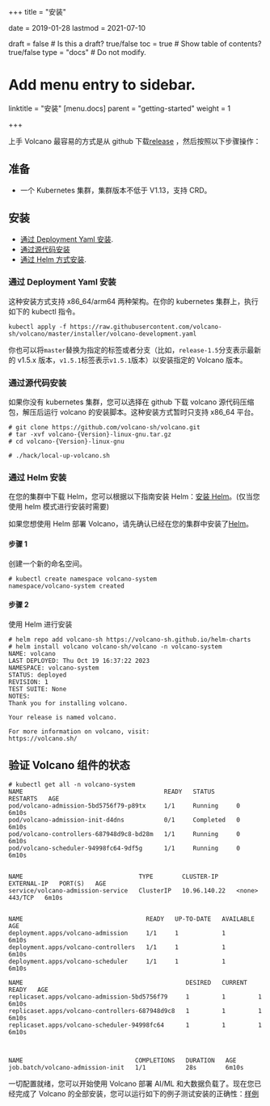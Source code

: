 +++
title =  "安装"

date = 2019-01-28
lastmod = 2021-07-10

draft = false  # Is this a draft? true/false
toc = true  # Show table of contents? true/false
type = "docs"  # Do not modify.

# Add menu entry to sidebar.
linktitle = "安装"
[menu.docs]
  parent = "getting-started"
  weight = 1

+++

上手 Volcano 最容易的方式是从 github 下载[release](https://github.com/volcano-sh/volcano/releases) ，然后按照以下步骤操作：

## 准备

- 一个 Kubernetes 集群，集群版本不低于 V1.13，支持 CRD。

## 安装

- [通过 Deployment Yaml 安装](#通过-deployment-yaml-文件方式安装).
- [通过源代码安装](#通过源代码安装)
- [通过 Helm 方式安装](#使用-helm-安装).

### 通过 Deployment Yaml 安装

这种安装方式支持 x86_64/arm64 两种架构。在你的 kubernetes 集群上，执行如下的 kubectl 指令。

```shell
kubectl apply -f https://raw.githubusercontent.com/volcano-sh/volcano/master/installer/volcano-development.yaml
```

你也可以将`master`替换为指定的标签或者分支（比如，`release-1.5`分支表示最新的 v1.5.x 版本，`v1.5.1`标签表示`v1.5.1`版本）以安装指定的 Volcano 版本。

### 通过源代码安装

如果你没有 kubernetes 集群，您可以选择在 github 下载 volcano 源代码压缩包，解压后运行 volcano 的安装脚本。这种安装方式暂时只支持 x86_64 平台。

```shell
# git clone https://github.com/volcano-sh/volcano.git
# tar -xvf volcano-{Version}-linux-gnu.tar.gz
# cd volcano-{Version}-linux-gnu

# ./hack/local-up-volcano.sh
```

### 通过 Helm 安装

在您的集群中下载 Helm，您可以根据以下指南安装 Helm：[安装 Helm](https://helm.sh/docs/using_helm/#install-helm)。(仅当您使用 helm 模式进行安装时需要)

如果您想使用 Helm 部署 Volcano，请先确认已经在您的集群中安装了[Helm](https://helm.sh/docs/intro/install)。

#### 步骤 1

创建一个新的命名空间。

```shell
# kubectl create namespace volcano-system
namespace/volcano-system created
```

#### 步骤 2

使用 Helm 进行安装

```shell
# helm repo add volcano-sh https://volcano-sh.github.io/helm-charts
# helm install volcano volcano-sh/volcano -n volcano-system
NAME: volcano
LAST DEPLOYED: Thu Oct 19 16:37:22 2023
NAMESPACE: volcano-system
STATUS: deployed
REVISION: 1
TEST SUITE: None
NOTES:
Thank you for installing volcano.

Your release is named volcano.

For more information on volcano, visit:
https://volcano.sh/
```

## 验证 Volcano 组件的状态

```shell
# kubectl get all -n volcano-system
NAME                                       READY   STATUS      RESTARTS   AGE
pod/volcano-admission-5bd5756f79-p89tx     1/1     Running     0          6m10s
pod/volcano-admission-init-d4dns           0/1     Completed   0          6m10s
pod/volcano-controllers-687948d9c8-bd28m   1/1     Running     0          6m10s
pod/volcano-scheduler-94998fc64-9df5g      1/1     Running     0          6m10s


NAME                                TYPE        CLUSTER-IP     EXTERNAL-IP   PORT(S)   AGE
service/volcano-admission-service   ClusterIP   10.96.140.22   <none>        443/TCP   6m10s


NAME                                  READY   UP-TO-DATE   AVAILABLE   AGE
deployment.apps/volcano-admission     1/1     1            1           6m10s
deployment.apps/volcano-controllers   1/1     1            1           6m10s
deployment.apps/volcano-scheduler     1/1     1            1           6m10s

NAME                                             DESIRED   CURRENT   READY   AGE
replicaset.apps/volcano-admission-5bd5756f79     1         1         1       6m10s
replicaset.apps/volcano-controllers-687948d9c8   1         1         1       6m10s
replicaset.apps/volcano-scheduler-94998fc64      1         1         1       6m10s



NAME                               COMPLETIONS   DURATION   AGE
job.batch/volcano-admission-init   1/1           28s        6m10s

```

一切配置就绪，您可以开始使用 Volcano 部署 AI/ML 和大数据负载了。现在您已经完成了 Volcano 的全部安装，您可以运行如下的例子测试安装的正确性：[样例](https://github.com/volcano-sh/volcano/tree/master/example)
